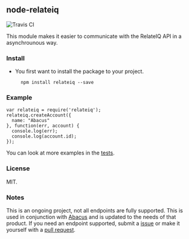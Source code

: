 ## node-relateiq

![Travis CI](https://travis-ci.org/sjlu/node-relateiq.svg?branch=master)

This module makes it easier to communicate with the RelateIQ API in a asynchrounous way.

### Install

* You first want to install the package to your project.

        npm install relateiq --save

### Example

    var relateiq = require('relateiq');
    relateiq.createAccount({
      name: "Abacus"
    }, function(err, account) {
      console.log(err);
      console.log(account.id);
    });

You can look at more examples in the [tests](test/test.js).

### License

MIT.

### Notes

This is an ongoing project, not all endpoints are fully supported. This is used in conjunction with [Abacus](https://www.abacus.com/) and is updated to the needs of that product. If you need an endpoint supported, submit a [issue](https://github.com/sjlu/node-relateiq/issues) or make it yourself with a [pull request](https://github.com/sjlu/node-relateiq/pulls).
